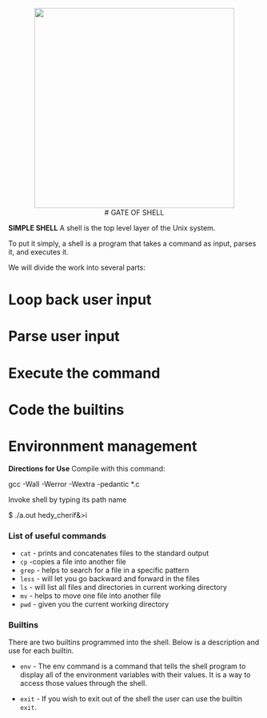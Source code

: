 <p align="center">

  <img src="https://cdn.homesthetics.net/wp-content/uploads/2015/10/21-Sea-Shell-Projects-To-Consider-On-Your-Next-Walk-By-The-Beach-10.jpg" width="400\"/>

  <br>
# GATE OF SHELL

**SIMPLE SHELL**
A shell is the top level layer of the Unix system.

To put it simply, a shell is a program that takes a command as input, parses it, and executes it.

We will divide the work into several parts:

# Loop back user input
# Parse user input
# Execute the command
# Code the builtins
# Environnment management

**Directions for Use**
Compile with this command:

gcc -Wall -Werror -Wextra -pedantic *.c

Invoke shell by typing its path name

$ ./a.out
hedy_cherif&>i

### List of useful commands
* `cat` - prints and concatenates files to the standard output
* `cp` -copies a file into another file
* `grep` - helps to search for a file in a specific pattern
* `less` - will let you go backward and forward in the files
* `ls` - will list all files and directories in current working directory
* `mv` - helps to move one file into another file
* `pwd` - given you the current working directory

### Builtins
There are two builtins programmed into the shell. Below is a description and use for each builtin.

* `env` - The env command is a command that tells the shell program to display all of the environment variables with their values. It is a    way to access those values through the shell.

* `exit` - If you wish to exit out of the shell the user can use the builtin `exit`.

